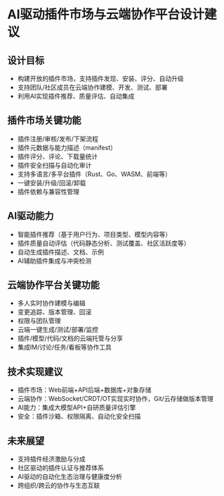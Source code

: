 # AI驱动插件市场与云端协作平台设计建议

## 设计目标

- 构建开放的插件市场，支持插件发现、安装、评分、自动升级
- 支持团队/社区成员在云端协作建模、开发、测试、部署
- 利用AI实现插件推荐、质量评估、自动集成

## 插件市场关键功能

- 插件注册/审核/发布/下架流程
- 插件元数据与能力描述（manifest）
- 插件评分、评论、下载量统计
- 插件安全扫描与自动化审计
- 支持多语言/多平台插件（Rust、Go、WASM、前端等）
- 一键安装/升级/回滚/卸载
- 插件依赖与兼容性管理

## AI驱动能力

- 智能插件推荐（基于用户行为、项目类型、模型内容等）
- 插件质量自动评估（代码静态分析、测试覆盖、社区活跃度等）
- 自动生成插件描述、文档、示例
- AI辅助插件集成与冲突检测

## 云端协作平台关键功能

- 多人实时协作建模与编辑
- 变更追踪、版本管理、回滚
- 权限与团队管理
- 云端一键生成/测试/部署/监控
- 插件/模型/代码/文档的云端托管与分享
- 集成IM/讨论/任务/看板等协作工具

## 技术实现建议

- 插件市场：Web前端+API后端+数据库+对象存储
- 云端协作：WebSocket/CRDT/OT实现实时协作，Git/云存储做版本管理
- AI能力：集成大模型API+自研质量评估引擎
- 安全：插件沙箱、权限隔离、自动化安全扫描

## 未来展望

- 支持插件经济激励与分成
- 社区驱动的插件认证与推荐体系
- AI驱动的自动化生态治理与健康度分析
- 跨组织/跨云的协作与生态互联
